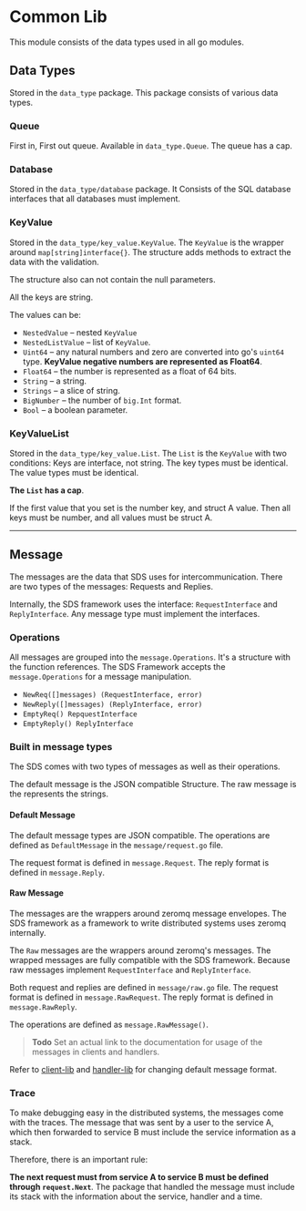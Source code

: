 # Common Lib

This module consists of the data types used in all go modules.

## Data Types

Stored in the `data_type` package.
This package consists of various data types.

### Queue
First in, First out queue. Available in `data_type.Queue`.
The queue has a cap.

### Database
Stored in the `data_type/database` package.
It Consists of the SQL database interfaces that all databases must implement.

### KeyValue
Stored in the `data_type/key_value.KeyValue`.
The `KeyValue` is the wrapper around `map[string]interface{}`.
The structure adds methods to extract the data with the validation.

The structure also can not contain the null parameters.

All the keys are string.

The values can be:
* `NestedValue` &ndash; nested `KeyValue`
* `NestedListValue` &ndash; list of `KeyValue`.
* `Uint64` &ndash; any natural numbers and zero are converted into go's `uint64` type. **KeyValue negative numbers are represented as Float64**.
* `Float64` &ndash; the number is represented as a float of 64 bits.
* `String` &ndash; a string.
* `Strings` &ndash; a slice of string.
* `BigNumber` &ndash; the number of `big.Int` format.
* `Bool` &ndash; a boolean parameter.

### KeyValueList
Stored in the `data_type/key_value.List`.
The `List` is the `KeyValue` with two conditions:
Keys are interface, not string. 
The key types must be identical.
The value types must be identical.

**The `List` has a cap**.

If the first value that you set is the number key, and struct A value.
Then all keys must be number, and all values must be struct A.

---

## Message
The messages are the data that SDS uses for intercommunication.
There are two types of the messages: Requests and Replies.

Internally, the SDS framework uses the interface: `RequestInterface` and `ReplyInterface`.
Any message type must implement the interfaces.

### Operations
All messages are grouped into the `message.Operations`.
It's a structure with the function references.
The SDS Framework accepts the `message.Operations` for a message manipulation.

* `NewReq([]messages) (RequestInterface, error)`
* `NewReply([]messages) (ReplyInterface, error)`
* `EmptyReq() RepquestInterface`
* `EmptyReply() ReplyInterface`

### Built in message types
The SDS comes with two types of messages as well as their operations.

The default message is the JSON compatible Structure.
The raw message is the represents the strings.

#### Default Message
The default message types are JSON compatible.
The operations are defined as `DefaultMessage` in the `message/request.go` file.

The request format is defined in `message.Request`.
The reply format is defined in `message.Reply`.

#### Raw Message
The messages are the wrappers around zeromq message envelopes.
The SDS framework as a framework to write distributed systems uses zeromq internally.

The `Raw` messages are the wrappers around zeromq's messages.
The wrapped messages are fully compatible with the SDS framework.
Because raw messages implement `RequestInterface` and `ReplyInterface`.

Both request and replies are defined in `message/raw.go` file.
The request format is defined in `message.RawRequest`.
The reply format is defined in `message.RawReply`.

The operations are defined as `message.RawMessage()`.

> **Todo** 
> Set an actual link to the documentation for usage of the messages in clients and handlers.

Refer to [client-lib](https://github.com/ahmetson/client-lib) and
[handler-lib](https://github.com/ahmetson/handler-lib) for changing default message format.

### Trace
To make debugging easy in the distributed systems, the messages come with the traces.
The message that was sent by a user to the service A, 
which then forwarded to service B must include the service information as a stack.

Therefore, there is an important rule:

**The next request must from service A to service B must be defined through `request.Next`**.
The package that handled the message must include its stack with the information about the service, handler and a time.